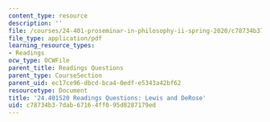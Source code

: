 ```yaml
---
content_type: resource
description: ''
file: /courses/24-401-proseminar-in-philosophy-ii-spring-2020/c78734b37dab67164ff095d8287179ed_MIT24_401S20_Questions15.pdf
file_type: application/pdf
learning_resource_types:
- Readings
ocw_type: OCWFile
parent_title: Readings Questions
parent_type: CourseSection
parent_uid: ec17ce96-dbcd-bca4-0edf-e5343a42bf62
resourcetype: Document
title: '24.401S20 Readings Questions: Lewis and DeRose'
uid: c78734b3-7dab-6716-4ff0-95d8287179ed
---
```

